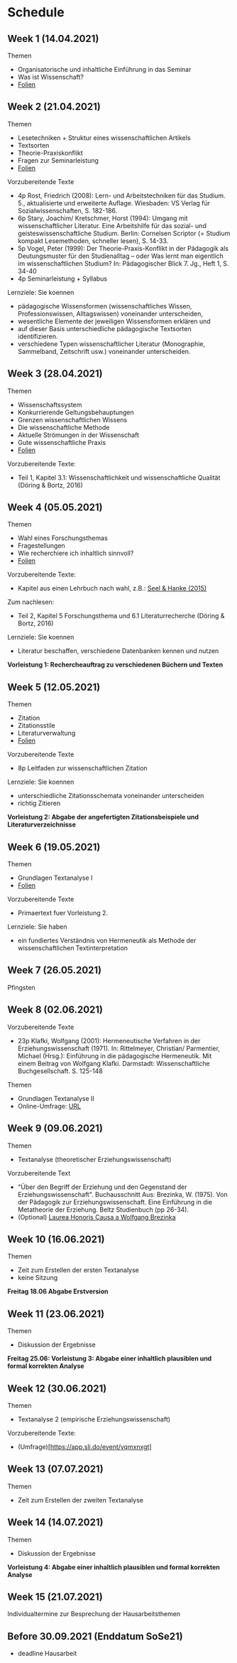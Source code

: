 # Schedule

## Week  1 (14.04.2021)

Themen
- Organisatorische und inhaltliche Einführung in das Seminar
- Was ist Wissenschaft? 
- [Folien](https://jobschepens.github.io/textanalyse/folien/week1.pptx)


## Week  2 (21.04.2021)

Themen
- Lesetechniken + Struktur eines wissenschaftlichen Artikels 
- Textsorten
- Theorie-Praxiskonflikt
- Fragen zur Seminarleistung
- [Folien](https://jobschepens.github.io/textanalyse/folien/week2.pptx)

Vorzubereitende Texte
- 4p Rost, Friedrich (2008): Lern- und Arbeitstechniken für das Studium. 5., aktualisierte und erweiterte Auflage. Wiesbaden: VS Verlag für Sozialwissenschaften, S. 182-186. 
- 6p Stary, Joachim/ Kretschmer, Horst (1994): Umgang mit wissenschaftlicher Literatur. Eine Arbeitshilfe für das sozial- und geisteswissenschaftliche Studium. Berlin: Cornelsen Scriptor (= Studium kompakt Lesemethoden, schneller lesen), S. 14-33.
- 5p Vogel, Peter (1999): Der Theorie-Praxis-Konflikt in der Pädagogik als Deutungsmuster für den Studienalltag – oder Was lernt man eigentlich im wissenschaftlichen Studium? In: Pädagogischer Blick 7. Jg., Heft 1, S. 34-40
- 4p Seminarleistung + Syllabus

Lernziele: Sie koennen
- pädagogische Wissensformen (wissenschaftliches Wissen, Professionswissen, Alltagswissen) voneinander unterscheiden,
- wesentliche Elemente der jeweiligen Wissensformen erklären und 
- auf dieser Basis unterschiedliche pädagogische Textsorten identifizieren.
- verschiedene Typen wissenschaftlicher Literatur (Monographie, Sammelband, Zeitschrift usw.) voneinander unterscheiden.



## Week  3 (28.04.2021)

Themen
- Wissenschaftssystem
- Konkurrierende Geltungsbehauptungen
- Grenzen wissenschaftlichen Wissens
- Die wissenschaftliche Methode 
- Aktuelle Strömungen in der Wissenschaft
- Gute wissenschaftliche Praxis
- [Folien](https://jobschepens.github.io/textanalyse/folien/week3.pptx)

Vorzubereitende Texte:
- Teil 1, Kapitel 3.1: Wissenschaftlichkeit und wissenschaftliche Qualität (Döring & Bortz, 2016)


## Week  4 (05.05.2021)

Themen
- Wahl eines Forschungsthemas
- Fragestellungen
- Wie recherchiere ich inhaltlich sinnvoll?
- [Folien](https://jobschepens.github.io/textanalyse/folien/week4.pptx)

Vorzubereitende Texte:
- Kapitel aus einen Lehrbuch nach wahl, z.B.: [Seel & Hanke (2015)](https://katalog.ub.tu-dortmund.de/id/ir01388a:ubd.lobid:TT050432640)

Zum nachlesen:
- Teil 2, Kapitel 5 Forschungsthema und 6.1 Literaturrecherche (Döring & Bortz, 2016)

Lernziele: Sie koennen
- Literatur beschaffen, verschiedene Datenbanken kennen und nutzen 

**Vorleistung 1: Rechercheauftrag zu verschiedenen Büchern und Texten**


## Week  5 (12.05.2021)

Themen
- Zitation
- Zitationsstile
- Literaturverwaltung
- [Folien](https://jobschepens.github.io/textanalyse/folien/week5.pptx)

Vorzubereitende Texte
- 8p Leitfaden zur wissenschaftlichen Zitation

Lernziele: Sie koennen
- unterschiedliche Zitationsschemata voneinander unterscheiden
- richtig Zitieren

**Vorleistung 2: Abgabe der angefertigten Zitationsbeispiele und Literaturverzeichnisse**


## Week  6 (19.05.2021)

Themen
- Grundlagen Textanalyse I
- [Folien](https://jobschepens.github.io/textanalyse/folien/week6.pptx)

Vorzubereitende Texte
- Primaertext fuer Vorleistung 2. 

Lernziele: Sie haben
- ein fundiertes Verständnis von Hermeneutik als Methode der wissenschaftlichen Textinterpretation


## Week  7 (26.05.2021)

Pfingsten


## Week  8 (02.06.2021)

Vorzubereitende Texte
- 23p Klafki, Wolfgang (2001): Hermeneutische Verfahren in der Erziehungswissenschaft (1971). In: Rittelmeyer, Christian/ Parmentier, Michael (Hrsg.): Einführung in die pädagogische Hermeneutik. Mit einem Beitrag von Wolfgang Klafki. Darmstadt: Wissenschaftliche Buchgesellschaft. S. 125-148

Themen
- Grundlagen Textanalyse II
- Online-Umfrage: [URL](https://evaluation.tu-dortmund.de/evasys/online.php?pswd=UZMAE)


## Week  9 (09.06.2021)

Themen
- Textanalyse (theoretischer Erziehungswissenschaft)

Vorzubereitende Text
- "Über den Begriff der Erziehung und den Gegenstand der Erziehungswissenschaft". Buchausschnitt Aus: Brezinka, W. (1975). Von der Pädagogik zur Erziehungswissenschaft. Eine Einführung in die Metatheorie der Erziehung. Beltz Studienbuch (pp 26-34). 
- (Optional) [Laurea Honoris Causa a Wolfgang Brezinka](https://youtu.be/sk2TvsXHeis?t=1781)



## Week 10 (16.06.2021)

Themen
- Zeit zum Erstellen der ersten Textanalyse
- keine Sitzung

**Freitag 18.06 Abgabe Erstversion**


## Week 11 (23.06.2021)

Themen
- Diskussion der Ergebnisse

**Freitag 25.06: Vorleistung 3: Abgabe einer inhaltlich plausiblen und formal korrekten Analyse**


## Week 12 (30.06.2021)

Themen
- Textanalyse 2 (empirische Erziehungswissenschaft)

Vorzubereitende Texte:
- (Umfrage)[https://app.sli.do/event/yqmxnxgt]


## Week 13 (07.07.2021)

Themen
- Zeit zum Erstellen der zweiten Textanalyse


## Week 14 (14.07.2021)

Themen
- Diskussion der Ergebnisse

**Vorleistung 4: Abgabe einer inhaltlich plausiblen und formal korrekten Analyse**


## Week 15 (21.07.2021)

Individualtermine zur Besprechung der Hausarbeitsthemen


## Before 30.09.2021 (Enddatum SoSe21)

- deadline Hausarbeit




